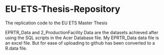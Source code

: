 # EU-ETS-Thesis-Repository
The replication code to the EU ETS Master Thesis

EPRTR_Data and 2_ProductionFacility Data are the datasets achieved after using the SQL scripts in the Acer Database file. My EPRTR_Data data file is an excel file. But for ease of uploading to github has been converted to a R.data file.
